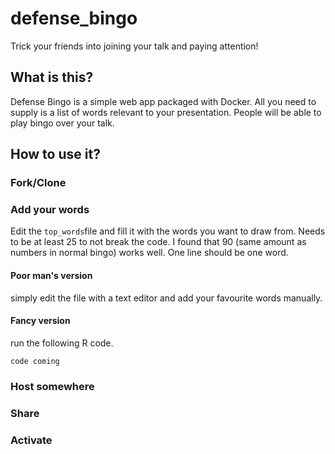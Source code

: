 # defense_bingo

Trick your friends into joining your talk and paying attention!

## What is this?

Defense Bingo is a simple web app packaged with Docker. All you need to supply is a list of words relevant to your presentation. People will be able to play bingo over your talk. 

## How to use it?

### Fork/Clone

### Add your words

Edit the `top_words`file and fill it with the words you want to draw from. Needs to be at least 25 to not break the code. I found that 90 (same amount as numbers in normal bingo) works well. One line should be one word.

#### Poor man's version

simply edit the file with a text editor and add your favourite words manually.

#### Fancy version

run the following R code. 

```
code coming
```

### Host somewhere

### Share 

### Activate
